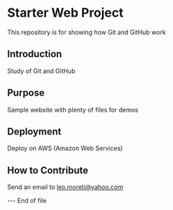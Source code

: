 # Starter Web Project

This repository is for showing how Git and GitHub work

## Introduction

Study of Git and GitHub

## Purpose

Sample website with plenty of files for demos

## Deployment

Deploy on AWS (Amazon Web Services)

## How to Contribute

Send an email to leo.moreti@yahoo.com

--- End of file